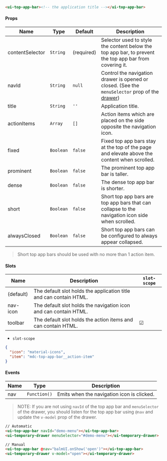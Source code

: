 ```html
<ui-top-app-bar><!-- the application title --></ui-top-app-bar>
```

#### Props

| Name            | Type      | Default    | Description                                                                                                 |
| --------------- | --------- | ---------- | ----------------------------------------------------------------------------------------------------------- |
| contentSelector | `String`  | (required) | Selector used to style the content below the top app bar, to prevent the top app bar from covering it.      |
| navId           | `String`  | `null`     | Control the navigation drawer is opened or closed. (See the `menuSelector` prop of the [drawer](/#/drawer)) |
| title           | `String`  | `''`       | Application title.                                                                                          |
| actionItems     | `Array`   | `[]`       | Action items which are placed on the side opposite the navigation icon.                                     |
| fixed           | `Boolean` | `false`    | Fixed top app bars stay at the top of the page and elevate above the content when scrolled.                 |
| prominent       | `Boolean` | `false`    | The prominent top app bar is taller.                                                                        |
| dense           | `Boolean` | `false`    | The dense top app bar is shorter.                                                                           |
| short           | `Boolean` | `false`    | Short top app bars are top app bars that can collapse to the navigation icon side when scrolled.            |
| alwaysClosed    | `Boolean` | `false`    | Short top app bars can be configured to always appear collapsed.                                            |

> Short top app bars should be used with no more than 1 action item.

#### Slots

| Name      | Description                                                        | `slot-scope` |
| --------- | ------------------------------------------------------------------ | ------------ |
| (default) | The default slot holds the application title and can contain HTML. |              |
| nav-icon  | The default slot holds the navigation icon and can contain HTML.   |              |
| toolbar   | The default slot holds the action items and can contain HTML.      | ☑            |

- `slot-scope`

```json
{
  "icon": "material-icons",
  "item": "mdc-top-app-bar__action-item"
}
```

#### Events

| Name | Type         | Description                                |
| ---- | ------------ | ------------------------------------------ |
| nav  | `Function()` | Emits when the navigation icon is clicked. |

> NOTE: If you are not using `navId` of the top app bar and `menuSelector` of the drawer, you should listen for the top app bar using `@nav` and update the `v-model` prop of the drawer.

```html
// Automatic
<ui-top-app-bar navId="demo-menu"></ui-top-app-bar>
<ui-temporary-drawer menuSelector="#demo-menu"></ui-temporary-drawer>

// Manual
<ui-top-app-bar @nav="balmUI.onShow('open')"></ui-top-app-bar>
<ui-temporary-drawer v-model="open"></ui-temporary-drawer>
```
